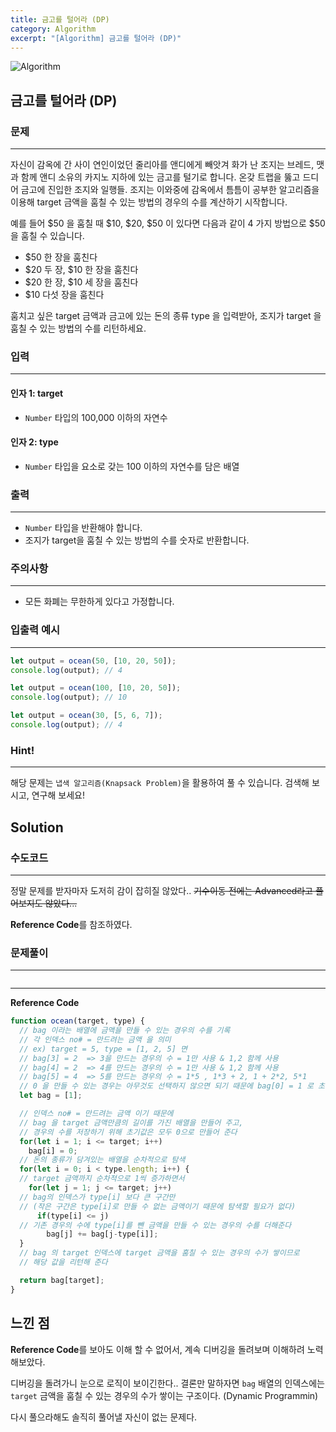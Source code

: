 ```yaml
---
title: 금고를 털어라 (DP)
category: Algorithm
excerpt: "[Algorithm] 금고를 털어라 (DP)"
---
```


![Algorithm](https://user-images.githubusercontent.com/83164003/131701318-f0ff36c4-1fcc-4f21-b978-18a9d8ec3386.jpg)
## 금고를 털어라 (DP)
### 문제
---
자신이 감옥에 간 사이 연인이었던 줄리아를 앤디에게 빼앗겨 화가 난 조지는 브레드, 맷과 함께 앤디 소유의 카지노 지하에 있는 금고를 털기로 합니다. 온갖 트랩을 뚫고 드디어 금고에 진입한 조지와 일행들. 조지는 이와중에 감옥에서 틈틈이 공부한 알고리즘을 이용해 target 금액을 훔칠 수 있는 방법의 경우의 수를 계산하기 시작합니다.

예를 들어 $50 을 훔칠 때 $10, $20, $50 이 있다면 다음과 같이 4 가지 방법으로 $50을 훔칠 수 있습니다.

- $50 한 장을 훔친다
- $20 두 장, $10 한 장을 훔친다
- $20 한 장, $10 세 장을 훔친다
- $10 다섯 장을 훔친다

훔치고 싶은 target 금액과 금고에 있는 돈의 종류 type 을 입력받아, 조지가 target 을 훔칠 수 있는 방법의 수를 리턴하세요.

### 입력
---
#### 인자 1: target
- `Number` 타입의 100,000 이하의 자연수

#### 인자 2: type
- `Number` 타입을 요소로 갖는 100 이하의 자연수를 담은 배열

### 출력
---
- `Number` 타입을 반환해야 합니다.
- 조지가 target을 훔칠 수 있는 방법의 수를 숫자로 반환합니다.

### 주의사항
---
- 모든 화폐는 무한하게 있다고 가정합니다.

### 입출력 예시
---
```javascript
let output = ocean(50, [10, 20, 50]);
console.log(output); // 4

let output = ocean(100, [10, 20, 50]);
console.log(output); // 10

let output = ocean(30, [5, 6, 7]);
console.log(output); // 4
```

### Hint!
---
해당 문제는 `냅색 알고리즘(Knapsack Problem)`을 활용하여 풀 수 있습니다.
검색해 보시고, 연구해 보세요!

## Solution
### 수도코드
---

정말 문제를 받자마자 도저히 감이 잡히질 않았다.. ~~기수이동 전에는 Advanced라고 풀어보지도 않았다...~~

**Reference Code**를 참조하였다.


### 문제풀이 
---

```javascript

```
--- 

**Reference Code**
```javascript
function ocean(target, type) {
  // bag 이라는 배열에 금액을 만들 수 있는 경우의 수를 기록
  // 각 인덱스 no# = 만드려는 금액 을 의미
  // ex) target = 5, type = [1, 2, 5] 면
  // bag[3] = 2  => 3을 만드는 경우의 수 = 1만 사용 & 1,2 함께 사용
  // bag[4] = 2  => 4를 만드는 경우의 수 = 1만 사용 & 1,2 함께 사용
  // bag[5] = 4  => 5를 만드는 경우의 수 = 1*5 , 1*3 + 2, 1 + 2*2, 5*1
  // 0 을 만들 수 있는 경우는 아무것도 선택하지 않으면 되기 때문에 bag[0] = 1 로 초기값 설정
  let bag = [1];

  // 인덱스 no# = 만드려는 금액 이기 때문에
  // bag 을 target 금액만큼의 길이를 가진 배열을 만들어 주고,
  // 경우의 수를 저장하기 위해 초기값은 모두 0으로 만들어 준다
  for(let i = 1; i <= target; i++)
    bag[i] = 0;
  // 돈의 종류가 담겨있는 배열을 순차적으로 탐색   
  for(let i = 0; i < type.length; i++) {
  // target 금액까지 순차적으로 1씩 증가하면서    
    for(let j = 1; j <= target; j++)
  // bag의 인덱스가 type[i] 보다 큰 구간만
  // (작은 구간은 type[i]로 만들 수 없는 금액이기 때문에 탐색할 필요가 없다)    
      if(type[i] <= j)
  // 기존 경우의 수에 type[i]를 뺀 금액을 만들 수 있는 경우의 수를 더해준다       
        bag[j] += bag[j-type[i]];
  }
  // bag 의 target 인덱스에 target 금액을 훔칠 수 있는 경우의 수가 쌓이므로
  // 해당 값을 리턴해 준다

  return bag[target];
}
```

## 느낀 점

**Reference Code**를 보아도 이해 할 수 없어서, 계속 디버깅을 돌려보며 이해하려 노력해보았다.

디버깅을 돌려가니 눈으로 로직이 보이긴한다.. 결론만 말하자면 `bag` 배열의 인덱스에는 `target` 금액을 훔칠 수 있는 경우의 수가 쌓이는 구조이다. (Dynamic Programmin)

다시 풀으라해도 솔직히 풀어낼 자신이 없는 문제다.
